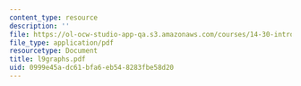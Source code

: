 ```yaml
---
content_type: resource
description: ''
file: https://ol-ocw-studio-app-qa.s3.amazonaws.com/courses/14-30-introduction-to-statistical-method-in-economics-spring-2006/0999e45adc61bfa6eb548283fbe58d20_l9graphs.pdf
file_type: application/pdf
resourcetype: Document
title: l9graphs.pdf
uid: 0999e45a-dc61-bfa6-eb54-8283fbe58d20
---
```

